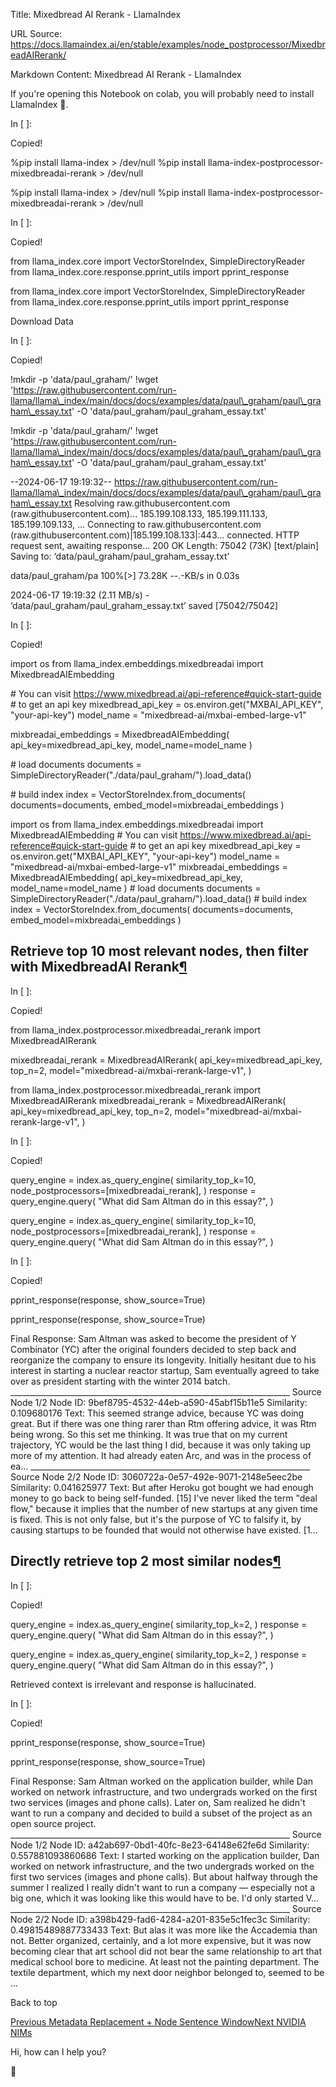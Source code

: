 Title: Mixedbread AI Rerank - LlamaIndex

URL Source: https://docs.llamaindex.ai/en/stable/examples/node_postprocessor/MixedbreadAIRerank/

Markdown Content:
Mixedbread AI Rerank - LlamaIndex


If you're opening this Notebook on colab, you will probably need to install LlamaIndex 🦙.

In \[ \]:

Copied!

%pip install llama\-index \> /dev/null
%pip install llama\-index\-postprocessor\-mixedbreadai\-rerank \> /dev/null

%pip install llama-index > /dev/null %pip install llama-index-postprocessor-mixedbreadai-rerank > /dev/null

In \[ \]:

Copied!

from llama\_index.core import VectorStoreIndex, SimpleDirectoryReader
from llama\_index.core.response.pprint\_utils import pprint\_response

from llama\_index.core import VectorStoreIndex, SimpleDirectoryReader from llama\_index.core.response.pprint\_utils import pprint\_response

Download Data

In \[ \]:

Copied!

!mkdir \-p 'data/paul\_graham/'
!wget 'https://raw.githubusercontent.com/run-llama/llama\_index/main/docs/docs/examples/data/paul\_graham/paul\_graham\_essay.txt' \-O 'data/paul\_graham/paul\_graham\_essay.txt'

!mkdir -p 'data/paul\_graham/' !wget 'https://raw.githubusercontent.com/run-llama/llama\_index/main/docs/docs/examples/data/paul\_graham/paul\_graham\_essay.txt' -O 'data/paul\_graham/paul\_graham\_essay.txt'

\--2024-06-17 19:19:32--  https://raw.githubusercontent.com/run-llama/llama\_index/main/docs/docs/examples/data/paul\_graham/paul\_graham\_essay.txt
Resolving raw.githubusercontent.com (raw.githubusercontent.com)... 185.199.108.133, 185.199.111.133, 185.199.109.133, ...
Connecting to raw.githubusercontent.com (raw.githubusercontent.com)|185.199.108.133|:443... connected.
HTTP request sent, awaiting response... 200 OK
Length: 75042 (73K) \[text/plain\]
Saving to: ‘data/paul\_graham/paul\_graham\_essay.txt’

data/paul\_graham/pa 100%\[>\]  73.28K  --.-KB/s    in 0.03s   

2024-06-17 19:19:32 (2.11 MB/s) - ‘data/paul\_graham/paul\_graham\_essay.txt’ saved \[75042/75042\]

In \[ \]:

Copied!

import os
from llama\_index.embeddings.mixedbreadai import MixedbreadAIEmbedding

\# You can visit https://www.mixedbread.ai/api-reference#quick-start-guide
\# to get an api key
mixedbread\_api\_key \= os.environ.get("MXBAI\_API\_KEY", "your-api-key")
model\_name \= "mixedbread-ai/mxbai-embed-large-v1"

mixbreadai\_embeddings \= MixedbreadAIEmbedding(
    api\_key\=mixedbread\_api\_key, model\_name\=model\_name
)

\# load documents
documents \= SimpleDirectoryReader("./data/paul\_graham/").load\_data()

\# build index
index \= VectorStoreIndex.from\_documents(
    documents\=documents, embed\_model\=mixbreadai\_embeddings
)

import os from llama\_index.embeddings.mixedbreadai import MixedbreadAIEmbedding # You can visit https://www.mixedbread.ai/api-reference#quick-start-guide # to get an api key mixedbread\_api\_key = os.environ.get("MXBAI\_API\_KEY", "your-api-key") model\_name = "mixedbread-ai/mxbai-embed-large-v1" mixbreadai\_embeddings = MixedbreadAIEmbedding( api\_key=mixedbread\_api\_key, model\_name=model\_name ) # load documents documents = SimpleDirectoryReader("./data/paul\_graham/").load\_data() # build index index = VectorStoreIndex.from\_documents( documents=documents, embed\_model=mixbreadai\_embeddings )

Retrieve top 10 most relevant nodes, then filter with MixedbreadAI Rerank[¶](https://docs.llamaindex.ai/en/stable/examples/node_postprocessor/MixedbreadAIRerank/#retrieve-top-10-most-relevant-nodes-then-filter-with-mixedbreadai-rerank)
-------------------------------------------------------------------------------------------------------------------------------------------------------------------------------------------------------------------------------------------

In \[ \]:

Copied!

from llama\_index.postprocessor.mixedbreadai\_rerank import MixedbreadAIRerank

mixedbreadai\_rerank \= MixedbreadAIRerank(
    api\_key\=mixedbread\_api\_key,
    top\_n\=2,
    model\="mixedbread-ai/mxbai-rerank-large-v1",
)

from llama\_index.postprocessor.mixedbreadai\_rerank import MixedbreadAIRerank mixedbreadai\_rerank = MixedbreadAIRerank( api\_key=mixedbread\_api\_key, top\_n=2, model="mixedbread-ai/mxbai-rerank-large-v1", )

In \[ \]:

Copied!

query\_engine \= index.as\_query\_engine(
    similarity\_top\_k\=10,
    node\_postprocessors\=\[mixedbreadai\_rerank\],
)
response \= query\_engine.query(
    "What did Sam Altman do in this essay?",
)

query\_engine = index.as\_query\_engine( similarity\_top\_k=10, node\_postprocessors=\[mixedbreadai\_rerank\], ) response = query\_engine.query( "What did Sam Altman do in this essay?", )

In \[ \]:

Copied!

pprint\_response(response, show\_source\=True)

pprint\_response(response, show\_source=True)

Final Response: Sam Altman was asked to become the president of Y
Combinator (YC) after the original founders decided to step back and
reorganize the company to ensure its longevity. Initially hesitant due
to his interest in starting a nuclear reactor startup, Sam eventually
agreed to take over as president starting with the winter 2014 batch.
\_\_\_\_\_\_\_\_\_\_\_\_\_\_\_\_\_\_\_\_\_\_\_\_\_\_\_\_\_\_\_\_\_\_\_\_\_\_\_\_\_\_\_\_\_\_\_\_\_\_\_\_\_\_\_\_\_\_\_\_\_\_\_\_\_\_\_\_\_\_
Source Node 1/2
Node ID: 9bef8795-4532-44eb-a590-45abf15b11e5
Similarity: 0.109680176
Text: This seemed strange advice, because YC was doing great. But if
there was one thing rarer than Rtm offering advice, it was Rtm being
wrong. So this set me thinking. It was true that on my current
trajectory, YC would be the last thing I did, because it was only
taking up more of my attention. It had already eaten Arc, and was in
the process of ea...
\_\_\_\_\_\_\_\_\_\_\_\_\_\_\_\_\_\_\_\_\_\_\_\_\_\_\_\_\_\_\_\_\_\_\_\_\_\_\_\_\_\_\_\_\_\_\_\_\_\_\_\_\_\_\_\_\_\_\_\_\_\_\_\_\_\_\_\_\_\_
Source Node 2/2
Node ID: 3060722a-0e57-492e-9071-2148e5eec2be
Similarity: 0.041625977
Text: But after Heroku got bought we had enough money to go back to
being self-funded.  \[15\] I've never liked the term "deal flow,"
because it implies that the number of new startups at any given time
is fixed. This is not only false, but it's the purpose of YC to
falsify it, by causing startups to be founded that would not otherwise
have existed.  \[1...

Directly retrieve top 2 most similar nodes[¶](https://docs.llamaindex.ai/en/stable/examples/node_postprocessor/MixedbreadAIRerank/#directly-retrieve-top-2-most-similar-nodes)
------------------------------------------------------------------------------------------------------------------------------------------------------------------------------

In \[ \]:

Copied!

query\_engine \= index.as\_query\_engine(
    similarity\_top\_k\=2,
)
response \= query\_engine.query(
    "What did Sam Altman do in this essay?",
)

query\_engine = index.as\_query\_engine( similarity\_top\_k=2, ) response = query\_engine.query( "What did Sam Altman do in this essay?", )

Retrieved context is irrelevant and response is hallucinated.

In \[ \]:

Copied!

pprint\_response(response, show\_source\=True)

pprint\_response(response, show\_source=True)

Final Response: Sam Altman worked on the application builder, while
Dan worked on network infrastructure, and two undergrads worked on the
first two services (images and phone calls). Later on, Sam realized he
didn't want to run a company and decided to build a subset of the
project as an open source project.
\_\_\_\_\_\_\_\_\_\_\_\_\_\_\_\_\_\_\_\_\_\_\_\_\_\_\_\_\_\_\_\_\_\_\_\_\_\_\_\_\_\_\_\_\_\_\_\_\_\_\_\_\_\_\_\_\_\_\_\_\_\_\_\_\_\_\_\_\_\_
Source Node 1/2
Node ID: a42ab697-0bd1-40fc-8e23-64148e62fe6d
Similarity: 0.557881093860686
Text: I started working on the application builder, Dan worked on
network infrastructure, and the two undergrads worked on the first two
services (images and phone calls). But about halfway through the
summer I realized I really didn't want to run a company — especially
not a big one, which it was looking like this would have to be. I'd
only started V...
\_\_\_\_\_\_\_\_\_\_\_\_\_\_\_\_\_\_\_\_\_\_\_\_\_\_\_\_\_\_\_\_\_\_\_\_\_\_\_\_\_\_\_\_\_\_\_\_\_\_\_\_\_\_\_\_\_\_\_\_\_\_\_\_\_\_\_\_\_\_
Source Node 2/2
Node ID: a398b429-fad6-4284-a201-835e5c1fec3c
Similarity: 0.49815489887733433
Text: But alas it was more like the Accademia than not. Better
organized, certainly, and a lot more expensive, but it was now
becoming clear that art school did not bear the same relationship to
art that medical school bore to medicine. At least not the painting
department. The textile department, which my next door neighbor
belonged to, seemed to be ...

Back to top

[Previous Metadata Replacement + Node Sentence Window](https://docs.llamaindex.ai/en/stable/examples/node_postprocessor/MetadataReplacementDemo/)[Next NVIDIA NIMs](https://docs.llamaindex.ai/en/stable/examples/node_postprocessor/NVIDIARerank/)

Hi, how can I help you?

🦙
